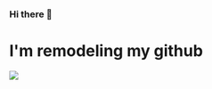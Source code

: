 ### Hi there 👋

<!--
**ArthurAlesi/ArthurAlesi** is a ✨ _special_ ✨ repository because its `README.md` (this file) appears on your GitHub profile.

Here are some ideas to get you started:

- 🔭 I’m currently working on ...
- 🌱 I’m currently learning ...
- 👯 I’m looking to collaborate on ...
- 🤔 I’m looking for help with ...
- 💬 Ask me about ...
- 📫 How to reach me: ...
- 😄 Pronounsred
- ⚡ Fun fact: ...
-->
<h1>I'm remodeling my github</h1>

<img src="https://monophy.com/media/Lr4HRF6DEEJo90SQXF/monophy.gif">

